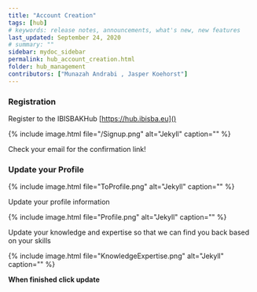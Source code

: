 ```yaml
---
title: "Account Creation"
tags: [hub]
# keywords: release notes, announcements, what's new, new features
last_updated: September 24, 2020
# summary: ""
sidebar: mydoc_sidebar
permalink: hub_account_creation.html
folder: hub_management
contributors: ["Munazah Andrabi , Jasper Koehorst"]
---
```



### Registration

Register to the IBISBAKHub [https://hub.ibisba.eu]()

{% include image.html file="/Signup.png" alt="Jekyll" caption="" %}

Check your email for the confirmation link! 

### Update your Profile

{% include image.html file="ToProfile.png" alt="Jekyll" caption="" %}


Update your profile information

{% include image.html file="Profile.png" alt="Jekyll" caption="" %}

Update your knowledge and expertise so that we can find you back based on your skills

{% include image.html file="KnowledgeExpertise.png" alt="Jekyll" caption="" %}

**When finished click update**


